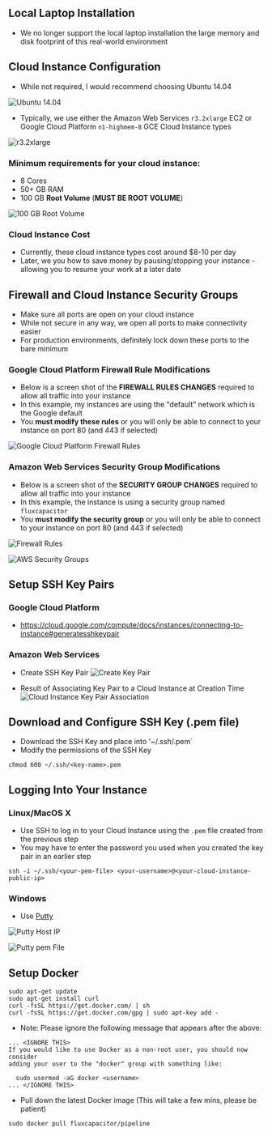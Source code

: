 ## Local Laptop Installation
* We no longer support the local laptop installation the large memory and disk footprint of this real-world environment

## Cloud Instance Configuration
* While not required, I would recommend choosing Ubuntu 14.04

![Ubuntu 14.04](http://advancedspark.com/img/aws-ec2-step-1.png)

* Typically, we use either the Amazon Web Services `r3.2xlarge` EC2  or Google Cloud Platform `n1-highmem-8` GCE Cloud Instance  types

![r3.2xlarge](http://advancedspark.com/img/aws-ec2-step-2.png)

### Minimum requirements for your cloud instance:
* 8 Cores
* 50+ GB RAM
* 100 GB **Root Volume** (**MUST BE ROOT VOLUME**)

![100 GB Root Volume](http://advancedspark.com/img/aws-ec2-step-4.png)

### Cloud Instance Cost
* Currently, these cloud instance types cost around $8-10 per day
* Later, we you how to save money by pausing/stopping your instance - allowing you to resume your work at a later date

## Firewall and Cloud Instance Security Groups
* Make sure all ports are open on your cloud instance
* While not secure in any way, we open all ports to make connectivity easier
* For production environments, definitely lock down these ports to the bare minimum

### Google Cloud Platform Firewall Rule Modifications
* Below is a screen shot of the **FIREWALL RULES CHANGES** required to allow all traffic into your instance
* In this example, my instances are using the "default" network which is the Google default
* You **must modify these rules** or you will only be able to connect to your instance on port 80 (and 443 if selected)

![Google Cloud Platform Firewall Rules](http://advancedspark.com/img/gce-firewall-rules.png)

### Amazon Web Services Security Group Modifications
* Below is a screen shot of the **SECURITY GROUP CHANGES** required to allow all traffic into your instance
* In this example, the instance is using a security group named `fluxcapacitor`
* You **must modify the security group** or you will only be able to connect to your instance on port 80 (and 443 if selected)

![Firewall Rules](https://advancedspark.com/img/aws-ec2-step-6.png)

![AWS Security Groups](http://advancedspark.com/img/aws-security-groups.png)

## Setup SSH Key Pairs
### Google Cloud Platform
* https://cloud.google.com/compute/docs/instances/connecting-to-instance#generatesshkeypair

### Amazon Web Services
* Create SSH Key Pair
![Create Key Pair](http://advancedspark.com/img/aws-create-keypair.png)

* Result of Associating Key Pair to a Cloud Instance at Creation Time
![Cloud Instance Key Pair Association](http://advancedspark.com/img/aws-keypair-instance.png) 

## Download and Configure SSH Key (.pem file)
* Download the SSH Key and place into '~/.ssh/<keypair-name>.pem`
* Modify the permissions of the SSH Key
```
chmod 600 ~/.ssh/<key-name>.pem
```
 
## Logging Into Your Instance 
### Linux/MacOS X
* Use SSH to log in to your Cloud Instance using the `.pem` file created from the previous step
* You may have to enter the password you used when you created the key pair in an earlier step 
```
ssh -i ~/.ssh/<your-pem-file> <your-username>@<your-cloud-instance-public-ip>
```
### Windows
* Use [Putty](http://www.chiark.greenend.org.uk/~sgtatham/putty/download.html)

![Putty Host IP](http://advancedspark.com/img/putty-1.png)

![Putty pem File](http://advancedspark.com/img/putty-2.png)

## Setup Docker
```
sudo apt-get update
sudo apt-get install curl
curl -fsSL https://get.docker.com/ | sh
curl -fsSL https://get.docker.com/gpg | sudo apt-key add -
```
* Note:  Please ignore the following message that appears after the above:
```
... <IGNORE THIS>
If you would like to use Docker as a non-root user, you should now consider 
adding your user to the "docker" group with something like:

  sudo usermod -aG docker <username> 
... </IGNORE THIS>
```

* Pull down the latest Docker image
(This will take a few mins, please be patient)
```
sudo docker pull fluxcapacitor/pipeline
```